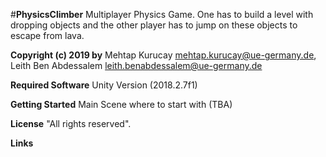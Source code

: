 #**PhysicsClimber**
Multiplayer Physics Game. 
One has to build a level with dropping objects and the other player has to jump on these objects to escape from lava.

**Copyright (c) 2019 by**
Mehtap Kurucay <mehtap.kurucay@ue-germany.de>, Leith Ben Abdessalem <leith.benabdessalem@ue-germany.de>

**Required Software**
Unity Version (2018.2.7f1)

**Getting Started**
Main Scene where to start with (TBA)

**License**
"All rights reserved".

**Links**
